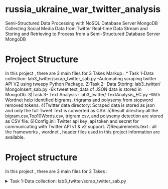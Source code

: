 # russia_ukraine_war_twitter_analysis
Semi-Structured Data Processing with NoSQL Database Server MongoDB
Collecting Social Media Data from Twitter Real-time Data Stream and Storing and Retrieving to Process from a Semi-Structured Database Server MongoDB

# Project Structure
In this project , there are 3 main files for 3 Takes
Markup : * Task 1-Data collection: lab3_twitter/scrap_twitter_sab.py
        -Automating scraping twitter API V2 using tweepy Python Package.
2)Task 2- Data Storing: lab3_twitter/ MongoInsert_sab.py
        -6k tweet text_data of JSON data is stored in MongoDb.
3)Task 3- Text Analysis : lab3_twitter/ TextAnalysis_EC.py
        -With Wordnet help identified bigrams, trigrams and polysemy from stopword removed tokens.
4)Twitter data directory: Scraped data is stored as json and only the full Tweet Text is converted as CSV.
5)Result directory:all the bigram.csv,Top10Words.csv, trigram.csv, and polysemy detection are stored
as CSV file.
6)Config.ini: Twitter api key ,api token and secret for communicating with Twitter API v1 & v2 support.
7)Requirements.text : all the frameworks , wordnet , header files used in this project information are
available.

# Project structure

In this project , there are 3 main files for 3 Takes : <details>
           <summary>Task 1-Data collection: lab3_twitter/scrap_twitter_sab.py</summary>
           <p>-Automating scraping twitter API V2 using tweepy Python Package</p>
        <summary>Task 2- Data Storing: lab3_twitter/ MongoInsert_sab.py</summary>
        <p> -6k tweet text_data of JSON data is stored in MongoDb.</p>
        <summary>Task 3- Text Analysis : lab3_twitter/ TextAnalysis_EC.py</summary>
        <p> -With Wordnet help identified bigrams, trigrams and polysemy from stopword removed tokens.</p>
         </details>

